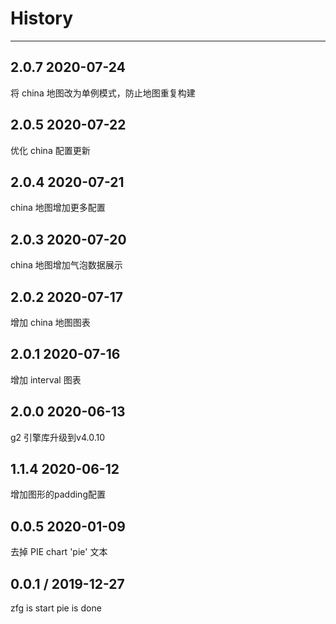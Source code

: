 # History
----

## 2.0.7 2020-07-24
将 china 地图改为单例模式，防止地图重复构建

## 2.0.5 2020-07-22
优化 china 配置更新

## 2.0.4 2020-07-21
china 地图增加更多配置

## 2.0.3 2020-07-20
china 地图增加气泡数据展示

## 2.0.2 2020-07-17
增加 china 地图图表

## 2.0.1 2020-07-16
增加 interval 图表

## 2.0.0 2020-06-13
g2 引擎库升级到v4.0.10

## 1.1.4 2020-06-12
增加图形的padding配置

## 0.0.5 2020-01-09
去掉 PIE chart 'pie' 文本

## 0.0.1 / 2019-12-27

zfg is start
pie is done
